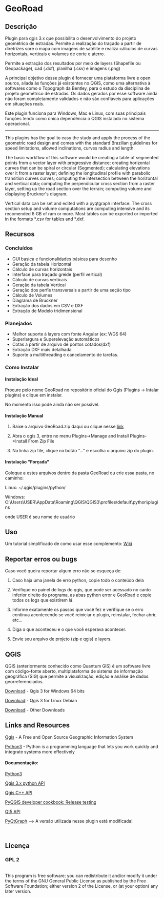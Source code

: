 # GeoRoad
## Descrição


Plugin para qgis 3.x que possibilita o desenvolvimento do projeto geométrico de estradas. Permite a realização do traçado a partir de diretrizes sore o mapa com imagens de satélite e realiza cálculos de curvas horizontais, verticais e volumes de corte e aterro.

Permite a extração dos resultados por meio de layers (Shapefile ou Geopackage), cad (.dxf), planilha (.csv) e imagens (.png)

A principal objetivo desse plugin é fornecer uma plataforma livre e open source, aliada às funções já existentes no QGIS, como uma alternativa à softwares como o Topograph da Bentley, para o estudo da disciplina de projeto geométrico de estradas. Os dados gerados por esse software ainda não foram completamente validados e não são confiáveis para aplicações em situações reais.

Este plugin funciona para Windows, Mac e Linux, com suas principais funções tendo como única dependência o QGIS instalado no sistema operacional.

---------------------------------------------------------------------

This plugins has the goal to easy the study and apply the process of the geometric road design and comes with the standard Brazilian guidelines for speed limitations, allowed inclinations, curves radius and length.

The basic workflow of this software would be creating a table of segmented points from a vector layer with progressive distance; creating horizontal curves that can be spiral or circular (Segmented); calculating elevations over it from a raster layer; defining the longitudinal profile with parabolic transition curves curves; computing the intersection between the horizontal and vertical data; computing the perpendicular cross section from a raster layer, setting up the road section over the terrain; computing volume and displaying Bruckner's diagram.

Vertical data can be set and edited with a pyqtgraph interface. The cross section setup and volume computations are computing intensive and its recomended 8 GB of ram or more. Most tables can be exported or imported in the formats *.csv for tables and *.dxf.


## Recursos

### Concluídos

* GUI basica e funcionalidades básicas para desenho
* Geração da tabela Horizontal
* Cálculo de curvas horizontais
* Interface para traçado greide (perfil vertical)
* Cálculo de curvas verticais
* Geração da tabela Vertical
* Geração dos perfis transversais a partir de uma seção tipo
* Cálculo de Volumes
* Diagrama de Bruckner
* Extração dos dados em CSV e DXF
* Extração de Modelo tridimensional


### Planejados
* Melhor suporte à layers com fonte Angular (ex: WGS 64)
* Superlargura e Superelevação automáticos
* Cotas a partir de arquivo de pontos cotados(dxf)
* Extração DXF mais detalhada
* Suporte a multithreading e cancelamento de tarefas.

### Como Instalar

#### Instalação Ideal

Procure pelo nome GeoRoad no repositório oficial do Qgis (Plugins -> Intalar plugins) e clique em instalar. 

No momento isso pode ainda não ser possivel.

#### Instalação Manual

1. Baixe o arquivo GeoRoad.zip daqui ou clique nesse [link](https://github.com/matheusfillipe/Topografia/releases)

2. Abra o qgis 3, entre no menu Plugins->Manage and Install Plugins->Install From Zip File

3. Na linha zip file, clique no botão "..." e escolha o arquivo zip do plugin. 

#### Instalação "Forçada"

Coloque a estes arquivos dentro da pasta GeoRoad ou crie essa pasta, no caminho:
 
Linux: ~/.qgis/plugins/python/

Windows:  C:\Users\USER\AppData\Roaming\QGIS\QGIS3\profiles\default\python\plugins

onde USER é seu nome de usuário


## Uso

Um tutorial simplificado de como usar esse complemento: [Wiki](https://github.com/matheusfillipe/Topografia/wiki/Uso-B%C3%A1sico)


## Reportar erros ou bugs

Caso você queira reportar algum erro não se esqueça de:

1. Caso haja uma janela de erro python, copie todo o conteúdo dela

2. Verifique no painel de logs do qgis, que pode ser acessado no canto inferior direito do programa, as abas python error e GeoRoad e copie todos os logs que existirem lá.

3. Informe exatamente os passos que você fez e verifique se o erro continua acontecendo se você reiniciar o plugin, reinstalar, fechar abrir, etc... 

4. Diga o que aconteceu e o que você esperava acontecer.

5. Envie seu arquivo de projeto (zip e qgis) e layers.

## QGIS

QGIS (anteriormente conhecido como Quantum GIS) é um software livre com código-fonte aberto, multiplataforma de sistema de informação geográfica (SIG) que permite a visualização, edição e análise de dados georreferenciados.

[Download](https://www.qgis.org/pt_BR/site/forusers/download.html#windows) - Qgis 3 for Windows 64 bits

[Download](https://qgis.org/en/site/forusers/alldownloads.html#debian-ubuntu) - Qgis 3 for Linux Debian 

[Download](https://qgis.org/en/site/forusers/download.html) - Other Downloads

## Links and Resources
[Qgis](https://www.qgis.org) - A Free and Open Source Geographic Information System 

[Python3](https://www.python.org/) - Python is a programming language that lets you work quickly
and integrate systems more effectively

#### Documentação:

[Python3](https://www.python.org/)

[Qgis 3.x python API](https://qgis.org/pyqgis/master/)

[Qgis C++ API ](https://qgis.org/api/)

[PyQGIS developer cookbook: Release testing](https://docs.qgis.org/3.4/pdf/en/QGIS-testing-PyQGISDeveloperCookbook-en.pdf)

[Qt5 API](https://doc.qt.io/qt-5)

[PyQtGraph](http://www.pyqtgraph.org/) --> A versão utilizada nesse plugin está modificada!


<br>


## Licença

### GPL 2
<br>
This program is free software; you can redistribute it and/or modify it under the terms of the GNU General Public License as published by the Free Software Foundation; either version 2 of the License, or (at your option) any later version.                                   




